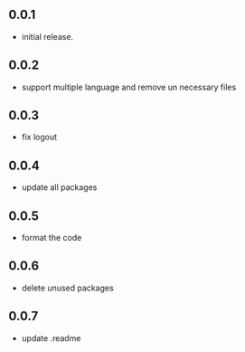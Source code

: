 ## 0.0.1

* initial release.

## 0.0.2

* support multiple language and remove un necessary files

## 0.0.3

* fix logout

## 0.0.4

* update all packages

## 0.0.5

* format the code 

## 0.0.6

* delete unused packages

## 0.0.7

* update .readme